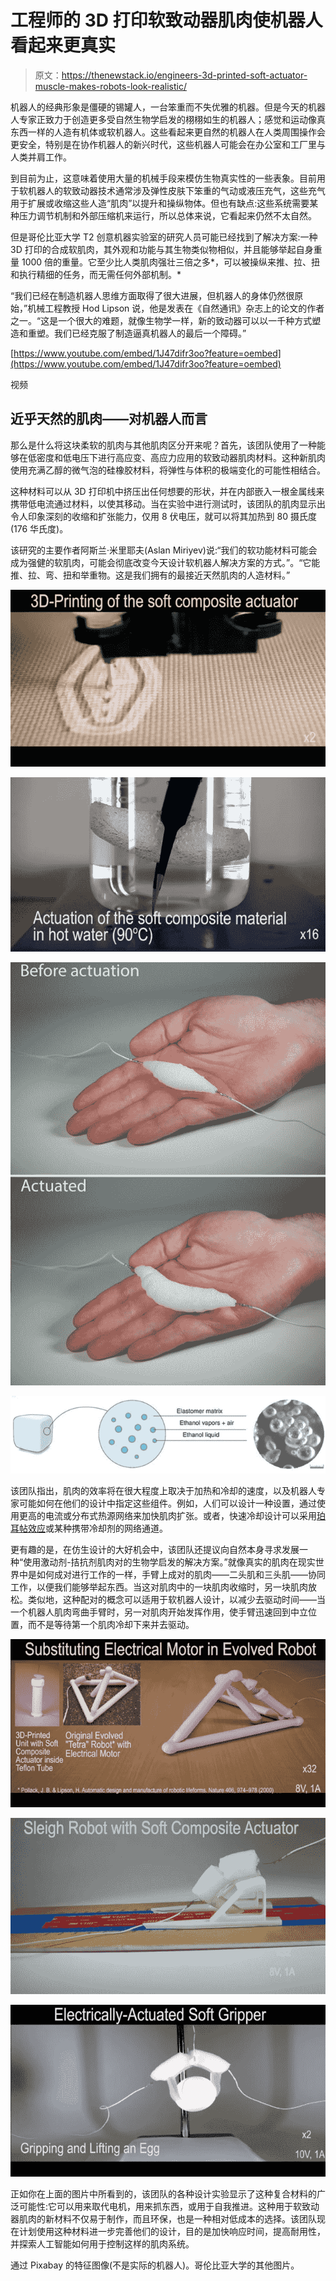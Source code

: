 # 工程师的 3D 打印软致动器肌肉使机器人看起来更真实

> 原文：<https://thenewstack.io/engineers-3d-printed-soft-actuator-muscle-makes-robots-look-realistic/>

机器人的经典形象是僵硬的锡罐人，一台笨重而不失优雅的机器。但是今天的机器人专家正致力于创造更多受自然生物学启发的栩栩如生的机器人；感觉和运动像真东西一样的人造有机体或软机器人。这些看起来更自然的机器人在人类周围操作会更安全，特别是在协作机器人的新兴时代，这些机器人可能会在办公室和工厂里与人类并肩工作。

到目前为止，这意味着使用大量的机械手段来模仿生物真实性的一些表象。目前用于软机器人的软致动器技术通常涉及弹性皮肤下笨重的气动或液压充气，这些充气用于扩展或收缩这些人造“肌肉”以提升和操纵物体。但也有缺点:这些系统需要某种压力调节机制和外部压缩机来运行，所以总体来说，它看起来仍然不太自然。

但是哥伦比亚大学 T2 创意机器实验室的研究人员可能已经找到了解决方案:一种 3D 打印的合成软肌肉，其外观和功能与其生物类似物相似，并且能够举起自身重量 1000 倍的重量。它至少比人类肌肉强壮三倍之多*，可以被操纵来推、拉、扭和执行精细的任务，而无需任何外部机制。*

“我们已经在制造机器人思维方面取得了很大进展，但机器人的身体仍然很原始，”机械工程教授 Hod Lipson 说，他是发表在《自然通讯》杂志上的论文的作者之一。“这是一个很大的难题，就像生物学一样，新的致动器可以以一千种方式塑造和重塑。我们已经克服了制造逼真机器人的最后一个障碍。”

[https://www.youtube.com/embed/1J47difr3oo?feature=oembed](https://www.youtube.com/embed/1J47difr3oo?feature=oembed)

视频

## 近乎天然的肌肉——对机器人而言

那么是什么将这块柔软的肌肉与其他肌肉区分开来呢？首先，该团队使用了一种能够在低密度和低电压下进行高应变、高应力应用的软致动器肌肉材料。这种新肌肉使用充满乙醇的微气泡的硅橡胶材料，将弹性与体积的极端变化的可能性相结合。

这种材料可以从 3D 打印机中挤压出任何想要的形状，并在内部嵌入一根金属线来携带低电流通过材料，以使其移动。当在实验中进行测试时，该团队的肌肉显示出令人印象深刻的收缩和扩张能力，仅用 8 伏电压，就可以将其加热到 80 摄氏度(176 华氏度)。

该研究的主要作者阿斯兰·米里耶夫(Aslan Miriyev)说:“我们的软功能材料可能会成为强健的软肌肉，可能会彻底改变今天设计软机器人解决方案的方式。”。“它能推、拉、弯、扭和举重物。这是我们拥有的最接近天然肌肉的人造材料。”

![](img/b3818bb67a4767f13913bbd9916db20e.png)

![](img/670c73415382411ee3e50bbeb8de9eb6.png)

![](img/aafcf134abb507c5ad198951599d2120.png)

![](img/3d4383e359a468eba498beb63b19e0be.png)

该团队指出，肌肉的效率将在很大程度上取决于加热和冷却的速度，以及机器人专家可能如何在他们的设计中指定这些组件。例如，人们可以设计一种设置，通过使用更高的电流或分布式热源网络来加快肌肉扩张。或者，快速冷却设计可以采用[珀耳帖效应](https://en.wikipedia.org/wiki/Thermoelectric_effect#Peltier_effect)或某种携带冷却剂的网络通道。

更有趣的是，在仿生设计的大好机会中，该团队还提议向自然本身寻求发展一种“使用激动剂-拮抗剂肌肉对的生物学启发的解决方案。”就像真实的肌肉在现实世界中是如何成对进行工作的一样，手臂上成对的肌肉——二头肌和三头肌——协同工作，以便我们能够举起东西。当这对肌肉中的一块肌肉收缩时，另一块肌肉放松。类似地，这种配对的概念可以适用于软机器人设计，以减少去驱动时间——当一个机器人肌肉弯曲手臂时，另一对肌肉开始发挥作用，使手臂迅速回到中立位置，而不是等待第一个肌肉冷却下来并去驱动。

![](img/1724c9380ba1ffc09d1577fcc69f62c8.png)

![](img/1254bfe2392f564d50c84f7e40c06ba2.png)

![](img/5dae7c1722fbeddf0a8afaa9fff319b2.png)

正如你在上面的图片中所看到的，该团队的各种设计实验显示了这种复合材料的广泛可能性:它可以用来取代电机，用来抓东西，或用于自我推进。这种用于软致动器肌肉的新材料不仅易于制作，而且环保，也是一种相对低成本的选择。该团队现在计划使用这种材料进一步完善他们的设计，目的是加快响应时间，提高耐用性，并探索人工智能如何用于控制这样的肌肉系统。

通过 Pixabay 的特征图像(不是实际的机器人)。哥伦比亚大学的其他图片。

<svg xmlns:xlink="http://www.w3.org/1999/xlink" viewBox="0 0 68 31" version="1.1"><title>Group</title> <desc>Created with Sketch.</desc></svg>